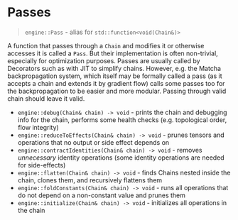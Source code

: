 # Passes

> `engine::Pass` - alias for `std::function<void(Chain&)>`

A function that passes through a `Chain` and modifies it or otherwise
accesses it is called a `Pass`. But their implementation is 
often non-trivial, especially for optimization purposes. Passes 
are usually called by Decorators such as with JIT to simplify chains. 
However, e.g. the Matcha backpropagation system, which itself may be
formally called a pass (as it accepts a chain and extends it by
gradient flow) calls some passes too for the backpropagation to be easier
and more modular. Passing through valid chain should leave it valid.


- `engine::debug(Chain& chain) -> void` - prints the chain and debugging info
  for the chain, performs some health checks (e.g. topological order, flow integrity)
- `engine::reduceToEffects(Chain& chain) -> void` - prunes tensors and operations
  that no output or side effect depends on
- `engine::contractIdentities(Chain& chain) -> void` - removes _unnecessary_ identity
  operations (some identity operations are needed for side-effects)
- `engine::flatten(Chain& chain) -> void` - finds Chains nested inside the chain,
  clones them, and recursively flattens them
- `engine::foldConstants(Chain& chain) -> void` - runs all operations that do not
  depend on a non-constant value and prunes them
- `engine::initialize(Chain& chain) -> void` - initializes all operations in the chain
